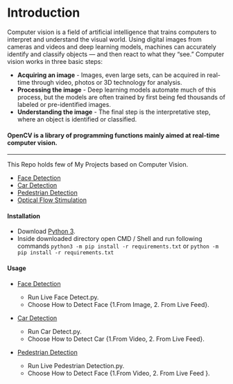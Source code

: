 # Introduction  
Computer vision is a field of artificial intelligence that trains computers to interpret and understand the visual world. Using digital images from cameras and videos and deep learning models, machines can accurately identify and classify objects — and then react to what they “see.” 
Computer vision works in three basic steps:
- **Acquiring an image** -  Images, even large sets, can be acquired in real-time through video, photos or 3D technology for analysis.
- **Processing the image** - Deep learning models automate much of this process, but the models are often trained by first being fed thousands of labeled or pre-identified images.
- **Understanding the image** - The final step is the interpretative step, where an object is identified or classified.

#### OpenCV is a library of programming functions mainly aimed at real-time computer vision.
-----------------------------------
This Repo holds few of My Projects based on Computer Vision.

  - [Face Detection](https://github.com/nairitya03/Projects/tree/master/OpenCV/Face%20Detection)
  - [Car Detection](https://github.com/nairitya03/Projects/tree/master/OpenCV/Car%20Detection)
  - [Pedestrian Detection](https://github.com/nairitya03/Projects/tree/master/OpenCV/Pedestrian%20Detection)
  - [Optical Flow Stimulation](https://github.com/nairitya03/Projects/tree/master/OpenCV/Optical%20Flow%20Stimulation)

#### Installation

- Download [Python 3](https://python.org/download/).
- Inside downloaded directory open CMD / Shell and run following commands ``` python3 -m pip install -r requirements.txt ``` or ``` python -m pip install -r requirements.txt ```

#### Usage 

- [Face Detection](https://github.com/nairitya03/Projects/tree/master/OpenCV/Face%20Detection) 
	- Run Live Face Detect.py.
	- Choose How to Detect Face {1.From Image, 2. From Live Feed}.

- [Car Detection](https://github.com/nairitya03/Projects/tree/master/OpenCV/Car%20Detection)
	- Run Car Detect.py.
	- Choose How to Detect Car {1.From Video, 2. From Live Feed}.

- [Pedestrian Detection](https://github.com/nairitya03/Projects/tree/master/OpenCV/Pedestrian%20Detection)
	- Run Live Pedestrian Detection.py.
	- Choose How to Detect Face {1.From Video, 2. From Live Feed }.

	
